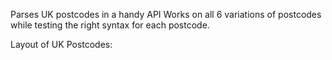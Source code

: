 Parses UK postcodes in a handy API
Works on all 6 variations of postcodes while testing the right syntax for each postcode.

Layout of UK Postcodes:
